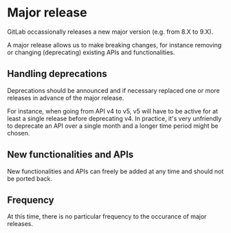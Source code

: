 # Major release

GitLab occassionally releases a new major version (e.g. from 8.X to 9.X).

A major release allows us to make breaking changes, for instance
removing or changing (deprecating) existing APIs and functionalities.

## Handling deprecations

Deprecations should be announced and if necessary replaced one or more 
releases in advance of the major release.

For instance, when going from API v4 to v5, v5 will have to be active for at
least a single release before deprecating v4. In practice, it's very unfriendly
to deprecate an API over a single month and a longer time period might be 
chosen.

## New functionalities and APIs

New functionalities and APIs can freely be added at any time and should not 
be ported back.

## Frequency

At this time, there is no particular frequency to the occurance of major 
releases.